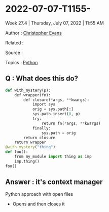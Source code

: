 # 2022-07-07-T1155-

Week 27.4 | Thursday, July 07, 2022 | 11:55 AM

Author : [Christopher Evans](https://www.linkedin.com/in/cevans11)

Related :

Source :

Topics : [Python](../4-hub-notes-🚉/Python.md)

## Q : What does this do?

```python
def with_mystery(p):
    def wrapper(fn):
        def closure(*args, **kwargs):
            import sys
            orig = sys.path[:]
            sys.path.insert(0, p)
            try:
                return fn(*args, **kwargs)
            finally:
                sys.path = orig
        return closure
    return wrapper
@with_mystery("thing")
def foo():
    from my_module import thing as imp
    imp.thing()
foo()
```

## Answer : it's context manager

Python approach with open files

- Opens and then closes it
